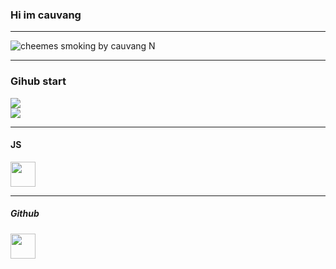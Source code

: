 ### Hi im cauvang

***
![cheemes smoking by cauvang N](https://user-images.githubusercontent.com/90708399/172577567-2de87cc6-0ef6-43ea-a19b-1f4b87dd9b1e.gif)

***
### Gihub start

![](https://github-readme-stats.vercel.app/api?username=ccauvang&theme=blueberry&hide_border=true&include_all_commits=false&count_private=false)<br/>
![](https://github-readme-stats.vercel.app/api/top-langs/?username=ccauvang&theme=blueberry&hide_border=true&include_all_commits=false&count_private=false&layout=compact)

***
#### JS 

<a href="https://github.com/" target="_blank">
<img src="https://profilinator.rishav.dev/skills-assets/javascript-original.svg" height="40" />  
</a>

***
##### Github
<a href="https://github.com/" target="_blank">
<img src=https://img.shields.io/badge/github-%2324292e.svg?&style=for-the-badge&logo=github&logoColor=white height="40"/>
</a>  
